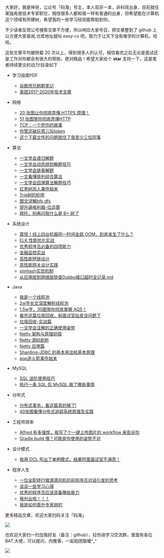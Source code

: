 大家好，我是坤哥，公众号「码海」号主，本人双非一本，非科班出身，目前就任某独角兽技术专家职位，相信很多人都和我一样有普通的出身，但希望能在计算机这个领域有所建树，希望我的一些学习经验能帮助到你。

不少读者反馈公号搜索文章不方便，所以响应大家号召，把文章整到了 github 上以方便大家查阅,仓库地址就叫 easy-cs 吧，致力于让天下没有难学的计算机，哈哈。

这些文章平均被转载 20 次以上，得到很多人的认可，相信看完之后无论是面试还是工作对你都会有很大的帮助，绝对精品！希望大家给个 **star** 支持一下，这是笔者持续更文的动力!目录如下

* 学习指南PDF
  * [谷歌师兄刷题笔记](学习指南/谷歌师兄刷题笔记.md)
  * [美团2017-2020年技术文章](学习指南/美团2017-2020年技术文章.md)

* 网络
  * [20 张图让你彻底弄懂 HTTPS 原理！](网络/20张图让你彻底弄懂HTTPS原理.md)
  * [51 张图带你彻底弄懂HTTP](网络/51张图带你彻底弄懂HTTP.md)
  * [TCP：一个悲伤的故事](网络/TCP：一个悲伤的故事.md)
  * [你管这破玩意儿叫token](网络/你管这破玩意儿叫token.md)
  * [这个下载文件的问题困住了我至少三位同事](网络/这个下载文件的问题困住了我至少三位同事.md)

* 算法
  * [一文学会递归解题](算法/一文学会递归解题.md)
  * [一文学会动态规划解题技巧](算法/一文学会动态规划解题技巧.md)
  * [一文学会链表解题](算法/一文学会链表解题.md)
  * [一文看懂排列组合算法](算法/一文看懂排列组合算法.md)
  * [一文学会回溯算法解题技巧](算法/一文学会回溯算法解题技巧.md)
  * [红黑树杀人事件始末](算法/红黑树杀人事件始末.md)
  * [Trie树的妙用](算法/Trie树的妙用.md)
  * [图文详解bfs,dfs](算法/图文详解bfs,dfs.md)
  * [提升逼格利器-位运算](算法/提升逼格利器-位运算.md)
  * [拜托，别再问我什么是 B+ 树了](算法/拜托，别再问我什么是B+树了.md)

  
* 系统设计
  * [震惊！线上四台机器同一时间全部 OOM，到底发生了什么？](系统设计/震惊！线上四台机器同一时间全部OOM，到底发生了什么？.md)
  * [ELK 性能优化实战](系统设计/ELK性能优化实战.md)
  * [优秀程序员必备的四项能力](系统设计/优秀程序员必备的四项能力.md)
  * [金融监控实战](系统设计/金融监控实战.md)
  * [高性能短链设计](系统设计/高性能短链设计.md)
  * [高性能网关设计实践](系统设计/高性能网关设计实践.md)
  * [simhash实现机制](系统设计/simhash实现机制.md)
  * [从应用层到网络层排查Dubbo接口超时全记录.md](系统设计/从应用层到网络层排查Dubbo接口超时全记录.md)

* Java
  * [我是一个线程池](Java/我是一个线程池.md)
  * [2w字长文深度解析线程池](Java/2w字长文深度解析线程池.md)
  * [1.5w字，30图带你彻底掌握 AQS！](Java/1.5w字，30图带你彻底掌握AQS！.md)
  * [看完这篇垃圾回收，和面试官扯皮没问题了](Java/看完这篇垃圾回收，和面试官扯皮没问题了.md)
  * [垃圾回收-实战篇](Java/垃圾回收-实战篇.md)
  * [一文学会注解的正确使用姿势](Java/一文学会注解的正确使用姿势.md)
  * [Netty 架构与原理初探](Java/Netty架构与原理初探.md)
  * [Netty 源码剖析](Java/Netty源码剖析.md)
  * [Netty 应用篇](Java/Netty应用篇.md)
  * [Sharding-JDBC 的基本用法和基本原理](Java/Sharding-JDBC的基本用法和基本原理.md)
  * [aop造火箭事件始末](Java/aop造火箭事件始末.md)

* MySQL
  * [SQL 进阶使用技巧](MySQL/SQL进阶使用技巧.md)
  * [执行一条 SQL 后 MySQL 做了哪些事情](MySQL/执行一条SQL后MySQL做了哪些事情.md)

* 分布式
  * [分布式事务，看这篇真的够了!](分布式/分布式事务，看这篇真的够了!.md)
  * [40张图看懂分布式追踪系统原理及实践](分布式/40张图看懂分布式追踪系统原理及实践.md)

* 工程师效率
  * [Alfred 有多强悍，我写了个一键上传图片的 workflow 来告诉你](工程师效率/Alfred有多强悍，我写了个一键上传图片的workflow来告诉你.md)
  * [Gradle build 慢？可能是你使用的姿势不对](工程师效率/Gradlebuild慢？可能是你使用的姿势不对.md)

* 设计模式
  * [我用 DCL 写出了单例模式，结果阿里面试官不满意！](设计模式/我用DCL写出了单例模式，结果阿里面试官不满意！.md)
  
* 程序人生
  * [一位全职转行做滴滴司机的前程序员对话引发的思考](程序人生/一位全职转行做滴滴司机的前程序员对话引发的思考.md)
  * [谈谈一些学习心得](程序人生/谈谈一些学习心得.md)
  * [优秀的程序员应该具备哪些能力](程序人生/优秀的程序员应该具备哪些能力.md)
  * [我创业啦！！！](程序人生/我创业啦!!!.md)
  * [我是如何晋升专家岗的](程序人生/我是如何晋升专家岗的.md)
  
  
更多精品文章，欢迎大家扫码关注「码海」

![](https://p3-juejin.byteimg.com/tos-cn-i-k3u1fbpfcp/21e614235c1146af82cc8ec3ed1f5d26~tplv-k3u1fbpfcp-zoom-1.image)

也欢迎大家扫一扫加我好友（备注：github），拉你进学习交流群，里面有各位 BAT 大佬，可以提问，内推等，一起抱团取暖^_^

![](https://p3-juejin.byteimg.com/tos-cn-i-k3u1fbpfcp/56e1ace5f7a54065ae43b74febb5c189~tplv-k3u1fbpfcp-zoom-1.image)
